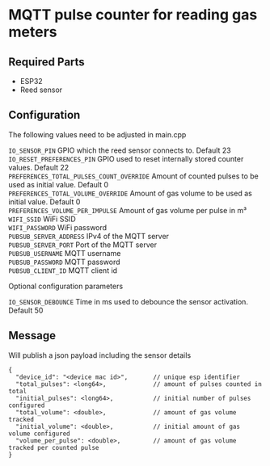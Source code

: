 # MQTT pulse counter for reading gas meters

## Required Parts
- ESP32
- Reed sensor

## Configuration
The following values need to be adjusted in main.cpp

`IO_SENSOR_PIN` GPIO which the reed sensor connects to. Default 23  
`IO_RESET_PREFERENCES_PIN` GPIO used to reset internally stored counter values. Default 22  
`PREFERENCES_TOTAL_PULSES_COUNT_OVERRIDE` Amount of counted pulses to be used as initial value. Default 0  
`PREFERENCES_TOTAL_VOLUME_OVERRIDE` Amount of gas volume to be used as initial value. Default 0  
`PREFERENCES_VOLUME_PER_IMPULSE` Amount of gas volume per pulse in m³  
`WIFI_SSID` WiFi SSID  
`WIFI_PASSWORD` WiFi password  
`PUBSUB_SERVER_ADDRESS` IPv4 of the MQTT server  
`PUBSUB_SERVER_PORT` Port of the MQTT server  
`PUBSUB_USERNAME` MQTT username  
`PUBSUB_PASSWORD` MQTT password  
`PUBSUB_CLIENT_ID` MQTT client id  

Optional configuration parameters

`IO_SENSOR_DEBOUNCE` Time in ms used to debounce the sensor activation. Default 50

## Message
Will publish a json payload including the sensor details
```
{
  "device_id": "<device mac id>",       // unique esp identifier
  "total_pulses": <long64>,             // amount of pulses counted in total
  "initial_pulses": <long64>,           // initial number of pulses configured
  "total_volume": <double>,             // amount of gas volume tracked
  "initial_volume": <double>,           // initial amount of gas volume configured
  "volume_per_pulse": <double>,         // amount of gas volume tracked per counted pulse
}
```